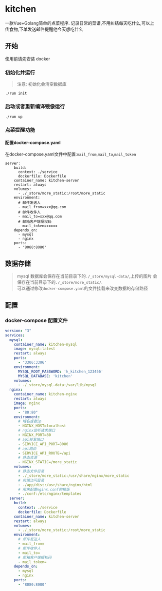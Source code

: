# kitchen

 一款Vue+Golang简单的点菜程序.
 记录日常的菜谱,不用纠结每天吃什么,可以上传食物,下单发送邮件提醒他今天想吃什么

## 开始
使用前请先安装 docker

### 初始化并运行
>注意: 初始化会清空数据库
```shell
./run init
```

### 启动或者重新编译镜像运行
```shell
./run up
```

### 点菜提醒功能
#### 配置docker-compose.yaml
在docker-compose.yaml文件中配置:`mail_from`,`mail_to`,`mail_token`
``` 
server:
    build:
      context: ./service
      dockerfile: Dockerfile
    container_name: kitchen-server
    restart: always
    volumes:
      - ./_store/more_static:/root/more_static
    environment:
      # 邮件发送人
      - mail_from=xxx@qq.com
      # 邮件收件人
      - mail_to=xxx@qq.com
      # 邮箱客户端授权码
      - mail_token=xxxxx
    depends_on:
      - mysql
      - nginx
    ports:
      - "8080:8080"
```

## 数据存储
>mysql 数据库会保存在当前目录下的`./_store/mysql-data/`,上传的图片 会保存在当前目录下的`./_store/more_static/`.  
可以通过修改`docker-compose.yaml`的文件挂载来改变数据的存储路径


## 配置
### docker-compose 配置文件
```yaml
version: "3"
services:
  mysql:
    container_name: kitchen-mysql
    image: mysql:latest
    restart: always
    ports:
      - "3306:3306"
    environment:
      MYSQL_ROOT_PASSWORD: 'k_kitchen_123456'
      MYSQL_DATABASE: 'kitchen'
    volumes:
      - ./_store/mysql-data:/var/lib/mysql
  nginx:
    container_name: kitchen-nginx
    restart: always
    image: nginx
    ports:
      - "80:80"
    environment:
      # 域名或者ip
      - NGINX_HOST=localhost
      # nginx监听请求端口
      - NGINX_PORT=80
      # api转发端口
      - SERVICE_API_PORT=8080
      # api路由
      - SERVICE_API_ROUTE=/api
      # 静态资源
      - NGINX_STATIC=/more_static
    volumes:
      # 静态文件目录
      - ./_store/more_static:/usr/share/nginx/more_static
      # 前端访问目录
      - ./app/dist:/usr/share/nginx/html
      # 用来配置nginx.conf的模版
      - ./conf:/etc/nginx/templates
  server:
    build:
      context: ./service
      dockerfile: Dockerfile
    container_name: kitchen-server
    restart: always
    volumes:
      - ./_store/more_static:/root/more_static
    environment:
      # 邮件发送人
      - mail_from=
      # 邮件收件人
      - mail_to=
      # 邮箱客户端授权码
      - mail_token=
    depends_on:
      - mysql
      - nginx
    ports:
      - "8080:8080"
```
